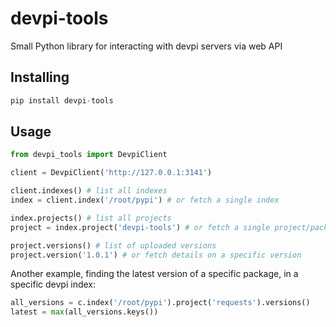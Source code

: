 # devpi-tools
Small Python library for interacting with devpi servers via web API

## Installing 

```python
pip install devpi-tools
```

## Usage

```python
from devpi_tools import DevpiClient

client = DevpiClient('http://127.0.0.1:3141')

client.indexes() # list all indexes
index = client.index('/root/pypi') # or fetch a single index

index.projects() # list all projects
project = index.project('devpi-tools') # or fetch a single project/package by name

project.versions() # list of uploaded versions
project.version('1.0.1') # or fetch details on a specific version
```


Another example, finding the latest version of a specific package, in a specific devpi index:
```python
all_versions = c.index('/root/pypi').project('requests').versions()
latest = max(all_versions.keys())
```

